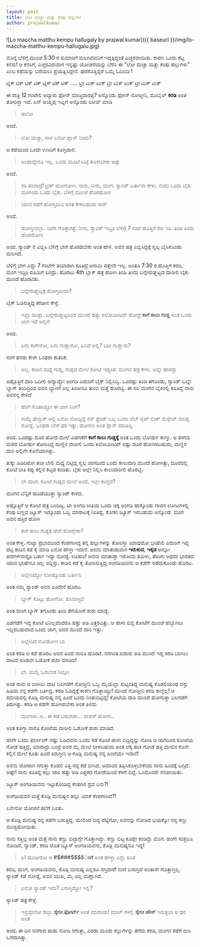 ```yaml
---
layout: post
title: ಲೋ ಮಚ್ಚಾ ಮತ್ತು ಕೆಂಪು ಹಲ್ಲುಗಳ
author: prajwalkumar
---
```


![Lo maccha matthu kempu hallugaly by prajwal kumar]({{ baseurl }}/img/lo-maccha-matthu-kempu-hallugalu.jpg)


<i class="fa fa-quote-left fa-3x fa-pull-left fa-border"></i>ಮೊನ್ನೆ ಬೆಳಿಗ್ಗೆ ಮುಂಚೆ 5:30 ರ ಸುಮಾರಿಗೆ ಮಲಗಿದವನಿಗೆ ಇದ್ದಕ್ಕಿದ್ದಂತೆ ಎಚ್ಚರವಾಯಿತು. ಕಾರಣ ಒಂದು ಕೆಟ್ಟ  ಕನಸು! ಆ ಕನಸಿಗೆ, ಎಚ್ಚರವಿರುವಾಗ ಇನ್ನಷ್ಟು ಯೋಚನೆಯನ್ನು ಬೆರೆಸಿ ಈ “ಲೋ ಮಚ್ಚಾ ಮತ್ತು ಕೆಂಪು ಹಲ್ಲುಗಳು” ಎಂಬ ಕಥೆಯನ್ನು ಬರೆಯಲು ಪ್ರಯತ್ನಿಸಿದ್ದೇನೆ. ಪುರಸೊತ್ತಿದ್ದರೆ ಒಮ್ಮೆ ಓದಿಬಿಡಿ !

ಟ್ನಿಕ್ ಟಿಕ್ ಟಿಕ್ ಟಿಕ್ ಟ್ನಿಕ್ ಟಿಕ್ ಟಿಕ್ ….. ಟ್ರೀ ಟುಕ್ ಟುಕ್ ಟ್ರೀ ಟುಕ್ ಟುಕ್ ಟ್ರೀ ಟುಕ್ ಟುಕ್

ಈ ರಾತ್ರಿ 12 ಗಂಟೇಲಿ ಅದ್ಯಾರು ಫೋನ್ ಮಾಡ್ತಿದಾರಪ್ಪ? ಅನ್ಕೊಂಡು ಫೋನ್ ನೋಡ್ತೀನಿ, ಮೊಬೈಲ್ **ಕರಡಿ** ಅಂತ ತೋರಿಸ್ತಾ ಇದೆ. ಏನ್ ಆಯ್ತಪ್ಪ ಇವ್ನಿಗೆ ಅನ್ಕೊಂಡು ರಿಸೀವ್ ಮಾಡಿ 
>ಹಲೋ

ಅಂದೆ.

>ಲೋ ಮಚ್ಚಾ, ನಾಳೆ ಏನೋ ಪ್ಲಾನ್ ನಿಂದು?

ಆ ಕಡೆಯಿಂದ ಒಂದೇ ಉಸಿರಿಗೆ ಕೂಗ್ತಿದಾನೆ.

>ಅಂಥಾದ್ದೇನೂ ಇಲ್ಲ. ಒಂದು ಮೂಟೆ ಬಟ್ಟೆ ತೊಳೀಬೇಕು ಅಷ್ಟೆ

ಅಂದೆ.

>ಸರಿ ಹಂಗಾದ್ರೆ! ಟ್ರಿಪ್ ಹೋಗೋಣ. ನಾನು, ನೀನು, ಮಂಗ. ಸ್ಯಾಂಡ್ ಬರ್ತಾನಾ ಕೇಳು. ನಂದು ಒಂದು ಬೈಕು ಮಂಗಂದು ಒಂದು ಬೈಕು. ಬೆಳಿಗ್ಗೆ ಮುಂಚೆ ಹೊರಡೋಣ

>ಯಾವ ಕಡೆಗೆ ಹೋಗ್ತಿದೀವಿ ಅಂತ ಕೇಳಬಹುದಾ ಸಾರ್

ಅಂದೆ.

>ಹೋಗ್ತೀವಲ್ಲಾ. ನಿಂಗೇ ಗೊತ್ತಾಗತ್ತೆ. ನೀನು, ಸ್ಯಾಂಡ್ ಇಬ್ರೂ ಬೆಳಿಗ್ಗೆ 7 ಗಂಟೆ ಹೊತ್ತಿಗೆ ರೆಡಿ ಇರಿ. ತಿಂಡಿ ತಿಂದು ಹೊರಡೋಣ

ಅಂದ. ಸ್ಯಾಂಡ್ ನ ಎಬ್ಬಿಸಿ ಬೆಳಿಗ್ಗೆ ಬೇಗ ಹೊರಡಬೇಕು ಅಂತ ಹೇಳಿ. ಅವನ ಹತ್ರ ಎಬ್ಬಿಸಿದ್ದಕ್ಕೆ ಸ್ವಲ್ಪ ಬೈಸಿಕೊಂಡು ಮಲಗಿದೆ.

ಬೆಳಿಗ್ಗೆ ಬೇಗ ಎದ್ದು 7 ಗಂಟೆಗೇ ತಯಾರಾಗಿ ಕೂತಿದ್ರೆ ಆಸಾಮಿ ಪತ್ತೇನೇ ಇಲ್ಲ. ಅಂತೂ 7:30 ರ ಹೊತ್ತಿಗೆ ಕರಡಿ, ಮಂಗ ಇಬ್ರೂ ರೂಮಿಗೆ ಬಂದ್ರು. ಹೊರಟು 4th ಬ್ಲಾಕ್ ಹತ್ರ ಹೋಗಿ ತಿಂಡಿ ತಿಂದು ಬನ್ನೇರುಘ್ಹಟ್ಟದ ದಾರೀಲಿ ಬೈಕು ಮುಂದೆ ಹೊರಟಿತು.

>ಬನ್ನೇರುಘ್ಹಟ್ಟಕ್ಕೆ ಹೋಗ್ತಿದೀವಾ?

ಬೈಕ್ ಓಡಿಸುತ್ತಿದ್ದ ಕರಡೀನ ಕೇಳ್ದೆ.

>ಇಲ್ಲಾ ಮಚ್ಚಾ. ಬನ್ನೇರುಘ್ಹಟ್ಟದಿಂದ ಮುಂದೆ ಹತ್ತು ಕಿಲೋಮೀಟರ್ ಹೋದ್ರೆ **ಕಾಗೆ ಕಾಲು ಗುಡ್ಡ** ಅಂತ ಒಂದು ಜಾಗ ಇದೆ ಅಲ್ಲಿಗೆ

ಅಂದ.

>ಏನು ಕಾಗೇನೋ, ಏನು ಗುಡ್ಡಾನೋ, ಏನಿದೆ ಅಲ್ಲಿ? ಬರೀ ಗುಡ್ಡಾನಾ?

ನಂಗೆ ಹೆಸರು ಕೇಳೇ ಒಂಥರಾ ಕಾತರಿಕೆ.

>ಅಲ್ಲ. ಕಾಡಿನ ಮಧ್ಯೆ ಗುಡ್ಡ, ಗುಡ್ಡದ ಮೇಲೆ ಕೋಟೆ ಇದ್ಯಂತೆ. ಮಂಗನ ಹತ್ರ ಕೇಳು. ಅವ್ನೇ ಹೇಳಿದ್ದು

ಅಷ್ಟೊತ್ತಿಗೆ ದಾರಿ ಬದೀಲಿ ಅದ್ಯಾವ್ದೋ ಅಂಗಡಿ ಎದುರಿಗೆ ಬೈಕ್ ನಿಲ್ಲಿಸಿದ್ವಿ. ಒಂದಷ್ಟು ತಿಂಡಿ ತಗೊಂಡು, ಸ್ಯಾಂಡ್ ಒಬ್ನೇ ಬ್ಯಾಗ್ ತಂದಿದ್ರಿಂದ ಅವನ ಬ್ಯಾಗಿಗೆ ಎಲ್ಲ ತಿಂಡೀನೂ ತುಂಬಿ ಮತ್ತೆ ಹೊರಟ್ವಿ.
ಈ ಸಲ ಮಂಗನ ಬೈಕಿನಲ್ಲಿ ಕೂತಿದ್ದ ನಾನು ಅವನನ್ನ ಕೇಳಿದೆ
>ಹೆಂಗೆ ಗೊತಾಯ್ತೋ ಈ ಜಾಗ ನಿಂಗೆ?

>ಸುಮ್ನೆ ಫೇಸ್ಬುಕ್ ಅಲ್ಲಿ ಏನೋ ನೋಡ್ತಿದ್ದೆ ನನ್ ಫ್ರೆಂಡ್ ಒಬ್ಬ ಒಂದು ವೆಬ್ ಸೈಟ್ ಲಿಂಕ್ ಮೆಸ್ಸೇಜ್ ಮಾಡ್ದ. ನೋಡ್ದೆ. ಒಂಥರಾ ಬೇರೆ ಥರ ಇತ್ತು. ಹೋಗಣ ಅಂತ ಪ್ಲಾನ್ ಮಾಡಿದ್ವಿ

ಅಂದ. ಒಂದಷ್ಟು ದೂರ ಹೋದ ಮೇಲೆ ಎಡಗಡೆಗೆ **ಕಾಗೆ ಕಾಲು ಗುಡ್ಡಕ್ಕೆ** ಅಂತ ಒಂದು ಬೋರ್ಡು ಕಾಣ್ತು. ಆ ಹಳೆಯ ಮರದ ಬೋರ್ಡು ತೋರಿಸಿದ್ದ ಮಣ್ಣಿನ ದಾರೀಲಿ ಒಂದು ಕಿಲೋಮೀಟರ್ ನಷ್ಟು ದೂರ ಹೋಗಿರಬಹುದು, ಮಣ್ಣಿನ ದಾರಿ ಅಲ್ಲಿಗೇ ಕೊನೆಯಾಗಿತ್ತು.

ತುಕ್ಕು ಹಿಡಿದಿರೋ ತಂತಿ ಬೇಲಿ ಮಧ್ಯ ಬಿಟ್ಟಿದ್ದ ಸ್ವಲ್ಪ ಜಾಗದಿಂದ ಒಂದು ಕಾಲುದಾರಿ ಮುಂದೆ ಹೋಗಿತ್ತು, ದೂರದಲ್ಲಿ ಕೋಟೆ ರೀತಿ ಕಪ್ಪು ಕಲ್ಲಿನ ಕಟ್ಟಡ ಕಂಡಿತು. ಬೈಕು ಅಲ್ಲೇ ನಿಲ್ಲಿಸಿ ಕಾಲುದಾರೀಲಿ ಹೊರಟ್ವಿ.
>ಲೇ ಮಂಗ. ಕೋಟೆ ಗುಡ್ಡದ ಮೇಲೆ ಅಂದೆ, ಇಲ್ಲೇ ಕಾಣ್ತಿದೆ?

ಮಂಗನ ಬೆನ್ನಿಗೆ ಹೊಡೆಯುತ್ತಾ ಸ್ಯಾಂಡ್ ಕೇಳಿದ. 

ಅಷ್ಟೊತ್ತಿಗೆ ಆ ಕೋಟೆ ಹತ್ರ ಬಂದಿದ್ವಿ. ಟೀ ಅಂಗಡಿ ರೀತಿಯ ಒಂದು ಚಿಕ್ಕ ಅಂಗಡಿ ಹಾಕ್ಕೊಂಡು ಗಾಜಿನ ಲೋಟಗಳಲ್ಲಿ ಕೆಂಪು ಬಣ್ಣದ ಜ್ಯೂಸ್ ಇಟ್ಕೊಂಡು ಒಬ್ಬ ಮಾರಾಟಕ್ಕೆ ನಿಂತಿದ್ದ. ಕೋಕಂ ಜ್ಯೂಸ್ ಇರಬಹುದು ಅನ್ಕೊಂಡೆ. ಮಂಗ ಅವನ ಹತ್ತಿರ ಹೋಗಿ 

>ಕಾಗೆ ಕಾಲು ಗುಡ್ಡಕ್ಕೆ ಹೇಗೆ ಹೋಗ್ಬೇಕು?

ಅಂತ ಕೇಳ್ದ. ಗುಟ್ಕಾ ಪ್ರಭಾವದಿಂದ ಕೆಂಪಗಾಗಿದ್ದ ತನ್ನ ಹಲ್ಲುಗಳನ್ನು ತೋರಿಸ್ತಾ ಯಾವುದೋ ಭಾಷೇಲಿ ಎದುರಿಗೆ ಇದ್ದ ದಟ್ಟ ಕಾಡಿನ ಕಡೆ ಕೈ ಮಾಡಿ ಏನೋ ಹೇಳ್ತಾ ಇದಾನೆ. ಅವನು  ಮಾತಾಡುವಾಗ **ಇರುಕುದ**, **ಇಕ್ಕಡ** ಅನ್ನೋ ಪದಗಳೇನಾದ್ರೂ ಬರ್ತಾ ಇದ್ಯಾ ನೋಡ್ದೆ. ಊಹುಂ! ಅವನು ಮಾತಾಡ್ತಾ ಇರೋದು ತಮಿಳು, ತೆಲುಗು ಅಥವಾ ಭಾರತದ ಯಾವ ಭಾಷೇನೂ ಅಲ್ಲ ಅನ್ನಿಸ್ತು. ಕಾಡಿನ ಕಡೆ ಕೈ ತೋರಿಸುತ್ತಿದ್ದ ಅಂಗಡಿಯವನು ಆ ಕಡೆಗೇ ನಡೆದುಕೊಂಡು ಹೊರಟ. 
>ಅಲ್ಲೇನಿದ್ಯೋ ನೋಡ್ಕೊಂಡು ಬರ್ತೀನಿ

ಅಂತ ನಮ್ಮ ಸ್ಯಾಂಡ್ ಅವನ ಹಿಂದೇನೆ ಹೊರಟ.
>ಬ್ಯಾಗ್ ಕೊಟ್ಟು ಹೋಗೋ. ಹಸಿವಾಗ್ತಿದೆ

ಅಂತ ಮಂಗ ಬ್ಯಾಗ್ ತಗೊಂಡು ತಿಂಡಿ ತೆಗೆಯೋಕೆ ಶುರು ಮಾಡ್ದ.

ಎಡಗಡೆಗೆ ಇದ್ದ ಕೋಟೆ ಏನಿಲ್ಲವೆಂದರೂ ಹತ್ತು ಅಡಿ ಎತ್ತರವಿತ್ತು. ಆ ಪಾಳು ಬಿದ್ದ ಕೋಟೆಗೆ ಮುಂಚೆ ಹೆಬ್ಬಾಗಿಲು ಇದ್ದಿರಬಹುದಾದ ಒಂದು ಜಾಗ, ಅದರ ಮುಂದೆ ದಾರಿ ಇತ್ತು.
>ಅಲ್ಲೇನಿದೆ ನೋಡೋಣ ಬಾ

ಅಂತ ಕರಡಿ ಆ ಕಡೆ ಹೊರಟ ಅವನ ಹಿಂದೆ ನಾನೂ ಹೊರಟೆ. ನನಗಿಂತ ಐದಾರು ಅಡಿ ಮುಂದೆ ಇದ್ದ ಕರಡಿ ಬಾಗಿಲು ದಾಟಿದ ಕೂಡಲೇ ಓಡೋಕೆ ಶುರು ಮಾಡಿದ!
>ಲೇ. ಸುಮ್ನೆ ಓಡಬೇಡ ನಿಲ್ಲೋ

ಅಂತ ನಾನು ಆ ಬಾಗಿಲು ದಾಟಿ ಬಲಗಡೆಗೆ ನೋಡ್ತೀನಿ ಒಬ್ಬ ಮೈಯೆಲ್ಲಾ ಸುಟ್ಟಂತಿದ್ದ ಮನುಷ್ಯ ಕೊಡಲಿಯಂಥ ವಸ್ತು ಹಿಡಿದು ನನ್ನ ಕಡೆಗೇ ಬರ್ತಿದ್ದ. ಕರಡಿ ಓಡಿದ್ದಕ್ಕೆ ಕಾರಣ ಗೊತ್ತಾಯ್ತು! ಮುಂದೆ ನೋಡ್ತೀನಿ ಕರಡಿ ಕಾಣ್ತಿಲ್ಲ! ಆ ಸಮಯದಲ್ಲಿ ಕೊಡ್ಲಿ ಮನುಷ್ಯ ನನ್ನ ಹಿಂದೆ ಬಂದು ನಿಂತುಬಿಟ್ಟಿದ್ದ! ಕೋಟೆಯ ದಾರಿ ಮುಂದೆ ಹೋಗುತ್ತಾ ಬಲಗಡೆಗೆ ತಿರುಗಿತ್ತು. ಕರಡಿ ಆ ಕಡೆಗೇ ಹೋಗಿರಬೇಕು ಅಂತ ತಿಳಿದು 
>ಮಂಗಾಆ..ಆ.. ಈ ಕಡೆ ಬರಬೇಡಾ… ವಾಪಸ್ ಹೋಗು..

ಅಂತ ಕೂಗ್ತಾ ನಾನೂ ಕೋಟೆಯ ದಾರೀಲಿ ಓಡೋಕೆ ಶುರು ಮಾಡಿದೆ.

ಹಾಗೇ ಒಂದು ಫರ್ಲಾಂಗ್ ನಷ್ಟು ಓಡಿದವನು ಒಂದು ಕಡೆ ಕೋಟೆ ಪಾಳು ಬಿದ್ದಿದ್ದನ್ನು ನೋಡಿ ಆ ಜಾಗದಿಂದ ಕೋಟೆಯ ಗೋಡೆ ಹತ್ತಿದ್ರೆ, ಯಾರಾದ್ರು ಬಂದ್ರೆ ಅವರ ಮೈ ಮೇಲೆ ಬೀಳಬಹುದು ಅಂತ ಲೆಕ್ಕ ಹಾಕಿ ಗೋಡೆ ಹತ್ತಿ ಮೇಲಿನ ಕೊನೇ ಕಲ್ಲಿನ ಮೇಲೆ ಕೂತು ಹಿಂದೆ ತಿರುಗ್ತೀನಿ ಆ ಕೊಡ್ಲಿ ಮನುಷ್ಯ ನನ್ನ ಹಿಂದೆಯೇ ಇದಾನೆ!

ಅವನು ಜೋರಾಗಿ ನಗುತ್ತಾ ಕೊಡಲಿ ಎತ್ತಿ ನನ್ನ ಕಡೆ ಬೀಸಿದ. ಅದರಿಂದ ತಪ್ಪಿಸಿಕೊಳ್ಳಬೇಕೆಂದು ನಾನು ಹಿಂದಕ್ಕೆ ಬಗ್ಗಿದೆ. ಅಷ್ಟೇ! ನಾನು ಕೂತಿದ್ದ ಕಲ್ಲು ಜಾರಿ ಹತ್ತು ಅಡಿ ಎತ್ತರದ ಗೋಡೆಯಿಂದ ಕೆಳಗೆ ಬಿದ್ದೆ.
ಒಂದೊಂದೇ ನೆನಪಾಯಿತು.

ಜ್ಯೂಸ್ ಅಂಗಡಿಯವನು ಇಟ್ಟುಕೊಂಡಿದ್ದ ಕೆಂಪಗಿನ ದ್ರವ ಏನು?!

ಅಂಗಡಿಯವನ ಮತ್ತೆ ಕೊಡ್ಲಿ ಮನುಷ್ಯನ ಹಲ್ಲು ಯಾಕೆ ಕೆಂಪಗಾಗಿದೆ?!

ಏನೇನೋ ಯೋಚನೆ ತಲೆಗೆ ಬಂತು.

ಆ ಕೊಡ್ಲಿ ಮನುಷ್ಯ ನನ್ನ ಕಡೆಗೇ ಬರುತ್ತಿದ್ದ. ಮೇಲಿಂದ ಬಿದ್ದ ಪೆಟ್ಟಿಗೋ, ಅವನನ್ನು ನೋಡಿದ ಭಯಕ್ಕೋ ನನ್ನ ಕಣ್ಣು ಮುಚ್ಚಿಹೋಯಿತು.

ನಾನು ಸತ್ತಿಲ್ಲ ಅಂತ ಮತ್ತೆ ನಾನು ಕಣ್ಣು ಬಿಟ್ಟಾಗ್ಲೇ ಗೊತ್ತಾಗಿದ್ದು. ಕಣ್ಣು ಬಿಟ್ಟ ಕೂಡ್ಲೇ ಕಂಡಿದ್ದು ಮಂಗ. ಹಂಗೇ ಸುತ್ತಲೂ ನೋಡಿದೆ, ಸ್ಯಾಂಡ್, ಕರಡಿ ಜೊತೆ ಜ್ಯೂಸ್ ಅಂಗಡಿಯವನು, ಕೊಡ್ಲಿ ಮನುಷ್ಯನೂ ಇದ್ದ!
>ಏ! ಹೊಡೀರೋ ಆ **#$###$$$$ಂಗೆ** ಅಂತ ಹೇಳ್ತಾ ಎದ್ದು ಕೂತೆ

ಕರಡಿ, ಮಂಗ, ಅಂಗಡಿಯವನು, ಕೊಡ್ಲಿ ಮನುಷ್ಯ ಎಲ್ಲರೂ ನಗ್ತಿದಾರೆ! ನಂಗೆ ಏನಾಗ್ತಿದೆ ಅಂತಾನೇ ಗೊತ್ತಾಗ್ತಿಲ್ಲ. ಸ್ಯಾಂಡ್ ಕಡೆ ನೋಡ್ದೆ, ಅವನ ಮುಖ, ಮೈ ಎಲ್ಲ ಮಣ್ಣಾಗಿದೆ.
>ಏನೋ ಸ್ಯಾಂಡ್ ಇದು? ಏನಾಗ್ತಿದ್ಯೋ ಇಲ್ಲಿ?

ಸ್ಯಾಂಡ್ ಹತ್ರ ಕೇಳ್ದೆ.
>ಇವ್ರದ್ದೇನೋ ಡಬ್ಬಾ **ಸ್ಕೇರೀ ಫೋರ್ಟ್** ಅಂತೆ ಮಾರಾಯ! ಮಾಲ್ ಗಳಲ್ಲಿ **ಸ್ಕೇರೀ ಹೌಸ್** ಇರುತ್ತಲಾ ಆ ಥರ ಅಂತೆ

ಅಂದ. ಈ ದಿನ ನನಗಾದ ಪಾಡು ನೋಡಿ ನಗುತ್ತಾ, ಎರಡು ಮೂರು ಕಲ್ಲುಗಳನ್ನು ತೆಗೆದು ಕರಡಿ, ಮಂಗನ ಕಡೆಗೆ ಬೀಸಿ ಒಗೆದಾಗಿತ್ತು.
